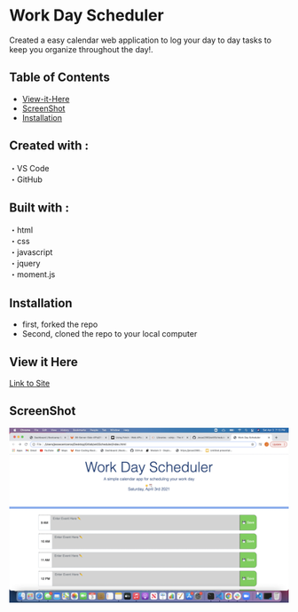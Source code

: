 # Work Day Scheduler

Created a easy calendar web application to log your day to day tasks to keep you organize throughout the day!.

## Table of Contents
  - [View-it-Here](#View-it-Here)
  - [ScreenShot](#Screenshot)
  - [Installation](#Installation)

## Created with : <br>
・VS Code <br>
・GitHub

## Built with : <br>
・html <br>
・css <br>
・javascript <br>
・jquery <br>
・moment.js

## Installation
* first, forked the repo <br>
* Second, cloned the repo to your local computer

## View it Here
[Link to Site](https://jesse2360.github.io/wk5Scheduler/)

## ScreenShot
![photo](https://github.com/Jesse2360/wk5Scheduler/blob/0913011fd38f94c4c374eeaa2bb2a8ff29ce1d6b/Screen%20Shot%20scheduler.png)
